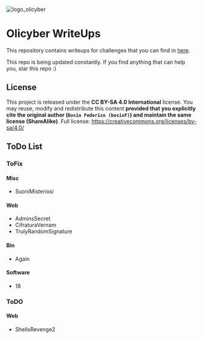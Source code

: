 ![logo_olicyber](https://olicyber.it/assets/loghi/logo-olicyber.svg)

# Olicyber WriteUps

This repository contains writeups for challenges that you can find in [here](https://training.olicyber.it/).

This repo is being updated constantly.
If you find anything that can help you, star this repo :)

## License
This project is released under the **CC BY-SA 4.0 International** license.
You may reuse, modify and redistribute this content **provided that you explicitly cite the original author (`Bosio Federico (bosioF)`) and maintain the same license (ShareAlike)**.
Full license: https://creativecommons.org/licenses/by-sa/4.0/

## ToDo List

### ToFix
#### Misc
- SuoniMisteriosi

#### Web
- AdminsSecret
- CifraturaVernam
- TrulyRandomSignature

#### Bin
- Again

#### Software
- 18

### ToDO
#### Web
- ShellsRevenge2
